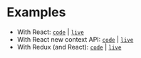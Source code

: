 # Examples

* With React: [`code`](./react) | [`live`](https://stackblitz.com/github/router5/router5/tree/master/examples/react)
* With React new context API: [`code`](./react-new-context-api) | [`live`](https://stackblitz.com/github/router5/router5/tree/master/examples/react-new-context-api)
* With Redux (and React): [`code`](./react-redux) | [`live`](https://stackblitz.com/github/router5/router5/tree/master/examples/react-redux)
